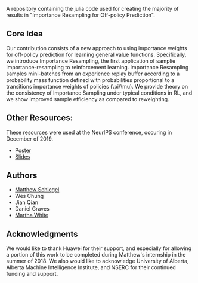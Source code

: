 
A repository containing the julia code used for creating the majority of results in "Importance Resampling for Off-policy Prediction".


## Core Idea

Our contribution consists of a new approach to using importance weights for off-policy prediction for learning general value functions. Specifically, we introduce Importance Resampling, the first application of samplie importance-resampling to reinforcement learning. Importance Resampling samples mini-batches from an experience replay buffer according to a probability mass function defined with probabilities proportional to a transitions importance weights of policies (\pi/\mu). We provide theory on the consistency of Importance Sampling under typical conditions in RL, and we show improved sample efficiency as compared to reweighting.


## Other Resources:

These resources were used at the NeurIPS conference, occuring in December of 2019.

- [Poster](https://github.com/mkschleg/Resampling.jl/raw/gh-pages/resources/poster.pdf)
- [Slides](https://github.com/mkschleg/Resampling.jl/blob/gh-pages/resources/IR_neurips2019.pdf)

## Authors

- [Matthew Schlegel](mkschleg.github.io)
- Wes Chung
- Jian Qian
- Daniel Graves
- [Martha White](http://webdocs.cs.ualberta.ca/~whitem/index.html)

## Acknowledgments

We would like to thank Huawei for their support, and especially for allowing a portion of this work to be completed during Matthew's internship in the summer of 2018. We also would like to acknowledge University of Alberta, Alberta Machine Intelligence Institute, and NSERC for their continued funding and support.


